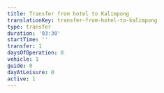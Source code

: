 ```yaml
---
title: Transfer from hotel to Kalimpong
translationKey: transfer-from-hotel-to-kalimpong
type: transfer
duration: '03:30'
startTime: ''
transfer: 1
daysOfOperation: 0
vehicle: 1
guide: 0
dayAtLeisure: 0
active: 1
---
```

